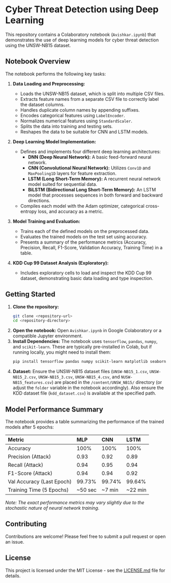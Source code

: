 # Cyber Threat Detection using Deep Learning

This repository contains a Colaboratory notebook (`Avishkar.ipynb`) that demonstrates the use of deep learning models for cyber threat detection using the UNSW-NB15 dataset.

## Notebook Overview

The notebook performs the following key tasks:

1.  **Data Loading and Preprocessing:**
    *   Loads the UNSW-NB15 dataset, which is split into multiple CSV files.
    *   Extracts feature names from a separate CSV file to correctly label the dataset columns.
    *   Handles duplicate column names by appending suffixes.
    *   Encodes categorical features using `LabelEncoder`.
    *   Normalizes numerical features using `StandardScaler`.
    *   Splits the data into training and testing sets.
    *   Reshapes the data to be suitable for CNN and LSTM models.

2.  **Deep Learning Model Implementation:**
    *   Defines and implements four different deep learning architectures:
        *   **DNN (Deep Neural Network):** A basic feed-forward neural network.
        *   **CNN (Convolutional Neural Network):** Utilizes `Conv1D` and `MaxPooling1D` layers for feature extraction.
        *   **LSTM (Long Short-Term Memory):** A recurrent neural network model suited for sequential data.
        *   **BiLSTM (Bidirectional Long Short-Term Memory):** An LSTM model that processes sequences in both forward and backward directions.
    *   Compiles each model with the Adam optimizer, categorical cross-entropy loss, and accuracy as a metric.

3.  **Model Training and Evaluation:**
    *   Trains each of the defined models on the preprocessed data.
    *   Evaluates the trained models on the test set using accuracy.
    *   Presents a summary of the performance metrics (Accuracy, Precision, Recall, F1-Score, Validation Accuracy, Training Time) in a table.

4.  **KDD Cup 99 Dataset Analysis (Exploratory):**
    *   Includes exploratory cells to load and inspect the KDD Cup 99 dataset, demonstrating basic data loading and type inspection.

## Getting Started

1.  **Clone the repository:**
    ```bash
    git clone <repository-url>
    cd <repository-directory>
    ```
2.  **Open the notebook:** Open `Avishkar.ipynb` in Google Colaboratory or a compatible Jupyter environment.
3.  **Install Dependencies:** The notebook uses `tensorflow`, `pandas`, `numpy`, and `scikit-learn`. These are typically pre-installed in Colab, but if running locally, you might need to install them:
    ```bash
    pip install tensorflow pandas numpy scikit-learn matplotlib seaborn tabulate
    ```
4.  **Dataset:** Ensure the UNSW-NB15 dataset files (`UNSW-NB15_1.csv`, `UNSW-NB15_2.csv`, `UNSW-NB15_3.csv`, `UNSW-NB15_4.csv`, and `NUSW-NB15_features.csv`) are placed in the `/content/UNSW_NB15/` directory (or adjust the `folder` variable in the notebook accordingly). Also ensure the KDD dataset file (`kdd_dataset.csv`) is available at the specified path.

## Model Performance Summary

The notebook provides a table summarizing the performance of the trained models after 5 epochs:

| Metric                    | MLP     | CNN    | LSTM    |
| :------------------------ | :------ | :----- | :------ |
| Accuracy                  | 100%    | 100%   | 100%    |
| Precision (Attack)        | 0.93    | 0.92   | 0.89    |
| Recall (Attack)           | 0.94    | 0.95   | 0.94    |
| F1-Score (Attack)         | 0.94    | 0.94   | 0.92    |
| Val Accuracy (Last Epoch) | 99.73%  | 99.74% | 99.64%  |
| Training Time (5 Epochs)  | ~50 sec | ~7 min | ~22 min |

*Note: The exact performance metrics may vary slightly due to the stochastic nature of neural network training.*

## Contributing

Contributions are welcome! Please feel free to submit a pull request or open an issue.

## License

This project is licensed under the MIT License - see the [LICENSE.md](LICENSE.md) file for details.
